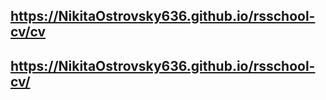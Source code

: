 ## https://NikitaOstrovsky636.github.io/rsschool-cv/cv
## https://NikitaOstrovsky636.github.io/rsschool-cv/
